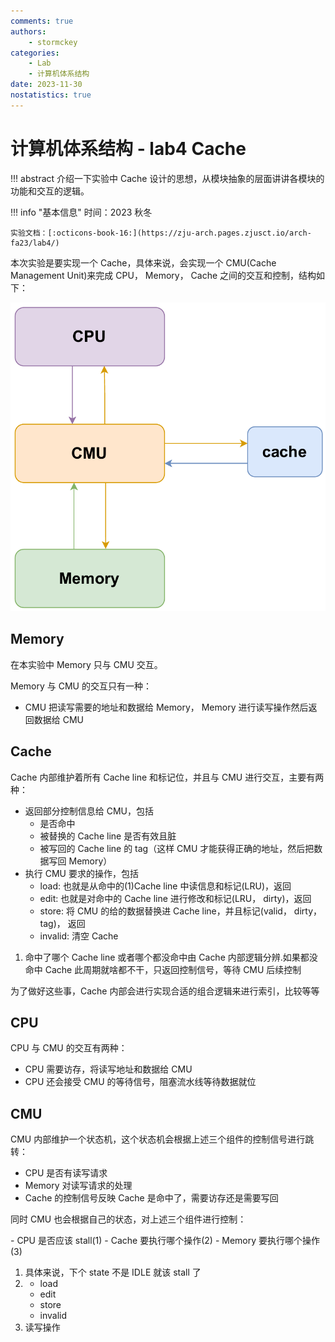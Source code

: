 ```yaml
---
comments: true
authors:
    - stormckey
categories:
    - Lab
    - 计算机体系结构
date: 2023-11-30
nostatistics: true
---
```


# 计算机体系结构 - lab4  Cache

!!! abstract
    介绍一下实验中 Cache 设计的思想，从模块抽象的层面讲讲各模块的功能和交互的逻辑。

<!-- more -->

!!! info "基本信息"
    时间：2023 秋冬

    实验文档：[:octicons-book-16:](https://zju-arch.pages.zjusct.io/arch-fa23/lab4/)

本次实验是要实现一个 Cache，具体来说，会实现一个 CMU(Cache Management Unit)来完成 CPU， Memory， Cache 之间的交互和控制，结构如下：

![](images/CA_lab4/2023-11-30-16-37-25.png#pic)

## Memory

在本实验中 Memory 只与 CMU 交互。

Memory 与 CMU 的交互只有一种：

- CMU 把读写需要的地址和数据给 Memory， Memory 进行读写操作然后返回数据给 CMU

## Cache

Cache 内部维护着所有 Cache line 和标记位，并且与 CMU 进行交互，主要有两种：

<div class="annotate" markdown>

- 返回部分控制信息给 CMU，包括
    - 是否命中
    - 被替换的 Cache line 是否有效且脏
    - 被写回的 Cache line 的 tag（这样 CMU 才能获得正确的地址，然后把数据写回 Memory）
- 执行 CMU 要求的操作，包括
    - load: 也就是从命中的(1)Cache line 中读信息和标记(LRU)，返回
    - edit: 也就是对命中的 Cache line 进行修改和标记(LRU， dirty)，返回
    - store: 将 CMU 的给的数据替换进 Cache line，并且标记(valid， dirty， tag)， 返回
    - invalid: 清空 Cache

</div>

1.  命中了哪个 Cache line 或者哪个都没命中由 Cache 内部逻辑分辨.如果都没命中 Cache 此周期就啥都不干，只返回控制信号，等待 CMU 后续控制

为了做好这些事，Cache 内部会进行实现合适的组合逻辑来进行索引，比较等等

## CPU

CPU 与 CMU 的交互有两种：

- CPU 需要访存，将读写地址和数据给 CMU
- CPU 还会接受 CMU 的等待信号，阻塞流水线等待数据就位

## CMU

CMU 内部维护一个状态机，这个状态机会根据上述三个组件的控制信号进行跳转：

- CPU 是否有读写请求
- Memory 对读写请求的处理
- Cache 的控制信号反映 Cache 是命中了，需要访存还是需要写回

同时 CMU 也会根据自己的状态，对上述三个组件进行控制：

<div class="annotate" markdown>
- CPU 是否应该 stall(1)
- Cache 要执行哪个操作(2)
- Memory 要执行哪个操作(3)
</div>

1.  具体来说，下个 state 不是 IDLE 就该 stall 了
2.  -   load
    -   edit
    -   store
    -   invalid
3.  读写操作

